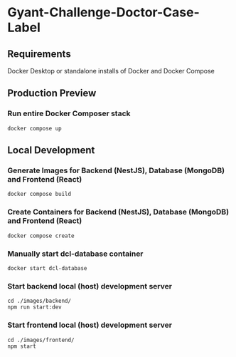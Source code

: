 # Gyant-Challenge-Doctor-Case-Label


## Requirements
Docker Desktop or standalone installs of Docker and Docker Compose


## Production Preview

### Run entire Docker Composer stack
```docker compose up```


## Local Development

### Generate Images for Backend (NestJS), Database (MongoDB) and Frontend (React)
```docker compose build```

### Create Containers for Backend (NestJS), Database (MongoDB) and Frontend (React)
```docker compose create```

### Manually start dcl-database container
```docker start dcl-database```

### Start backend local (host) development server
```cd ./images/backend/```  
```npm run start:dev```

### Start frontend local (host) development server
```cd ./images/frontend/```  
```npm start```